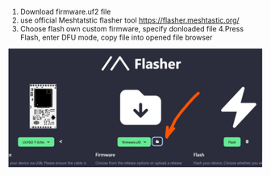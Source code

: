 1. Download firmware.uf2 file
2. use official Meshtatstic flasher tool https://flasher.meshtastic.org/
3. Choose flash own custom firmware, specify donloaded file
4.Press Flash, enter DFU mode, copy file into opened file browser

![image](https://github.com/slash-bit/Meshtastic-Echo/blob/main/images/t-echo_flasher_tool.jpg)
